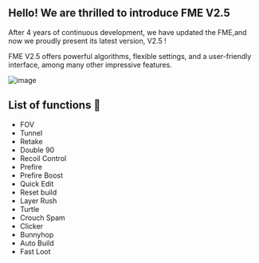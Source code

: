 ## Hello! We are thrilled to introduce FME V2.5
After 4 years of continuous development, we have updated the FME,and now we proudly present its latest version, V2.5 !

FME V2.5 offers powerful algorithms, flexible settings, and a user-friendly interface, among many other impressive features.

![image](https://github.com/w3NESSA/FORTNITE-MACROS-EDITOR-V2.5/assets/162491095/8fe8aec1-5ac2-4c21-b31d-5dd04044aecc)


## List of functions 📑

- FOV
- Tunnel
- Retake
- Double 90
- Recoil Control
- Prefire
- Prefire Boost
- Quick Edit
- Reset build
- Layer Rush
- Turtle
- Crouch Spam
- Clicker
- Bunnyhop
- Auto Build
- Fast Loot